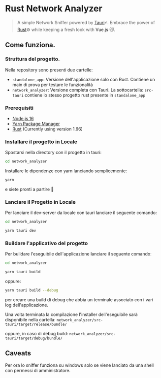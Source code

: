 # Rust Network Analyzer

> A simple Network Sniffer powered by <a href="https://tauri.app">Tauri</a>⚡. Embrace the power of <a href="https://www.rust-lang.org/">Rust</a>⚙️ while keeping a fresh look with <a hfref="https://vuejs.org/">Vue.js</a> 😼.

## Come funziona.

### Struttura del progetto.
Nella repository sono presenti due cartelle:
- `standalone_app`: Versione dell'applicazione solo con Rust. Contiene un main di prova per testare le funzionalità
- `network_analyzer`: Versione completa con Tauri. La sottocartella: `src-tauri` contiene lo stesso progetto rust presente in `standalone_app` 

### Prerequisiti
- [Node.js 16](https://nodejs.org/en/)
- [Yarn Package Manager](https://yarnpkg.com/)
- [Rust](https://www.rust-lang.org/tools/install) (Currently using version 1.66)

### Installare il progetto in Locale
Spostarsi nella directory con il progetto in tauri:
```bash
cd network_analyzer
```

Installare le dipendenze con yarn lanciando semplicemente:
```bash
yarn
```

e siete pronti a partire 🚀

### Lanciare il Progetto in Locale
Per lanciare il dev-server da locale con tauri lanciare il seguente comando:
```bash
cd network_analyzer
```

```bash
yarn tauri dev
```

### Buildare l'applicativo del progetto
Per buildare l'eseguibile dell'applicazione lanciare il seguente comando:

```bash
cd network_analyzer
```

```bash
yarn tauri build
```

oppure:
```bash
yarn tauri build --debug
```
per creare una build di debug che abbia un terminale associato con i vari log dell'applicazione.


Una volta terminata la compilazione l'installer dell'eseguibile sarà disponibile nella cartella:
`network_analyzer/src-tauri/target/release/bundle/`

oppure, in caso di debug build:
`network_analyzer/src-tauri/target/debug/bundle/`

## Caveats
Per ora lo sniffer funziona su windows solo se viene lanciato da una shell con permessi di amministratore.
